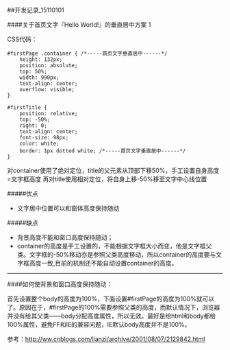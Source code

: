 ##开发记录_15110101

####关于首页文字『Hello World!』的垂直居中方案 1

CSS代码：

	#firstPage .container { /*-----首页文字垂直居中------*/
		height: 132px;
		position: absolute;
		top: 50%;
		width: 990px;
		text-align: center;
		overflow: visible;
	}
	
	#firstTitle {
		position: relative;
		top: -50%;
		right: 0;
		text-align: center;
		font-size: 98px;
		color: white;
		border: 1px dotted white; /*-----首页文字垂直居中------*/
	}

对container使用了绝对定位，title的父元素从顶部下移50%，手工设置自身高度=文字框高度
再对title使用相对定位，将自身上移-50%移至文字中心线位置

#####优点

* 文字居中位置可以和窗体高度保持随动

#####缺点

* 背景高度不能和窗口高度保持随动；
* container的高度是手工设置的，不能根据文字框大小而变，他是文字框父类。文字框的-50%移动亦是参照父类高度移动，所以container的高度要与文字框高度一致,目前的机制还不能自动设置container的高度。

---

####如何使背景和窗口高度保持随动：

首先设置整个body的高度为100%，下面设置#firstPage的高度为100%就可以了。原因在于，#firstPage的100%需要参照父类的高度，而默认情况下，浏览器并没有给其父类——body分配高度属性，所以无效。最好是给html和body都给100%属性，避免FF和IE的兼容问题，IE默认body高度并不是100%。

参考：<http://ww.cnblogs.com/lianzi/archive/2001/08/07/2129842.html>
